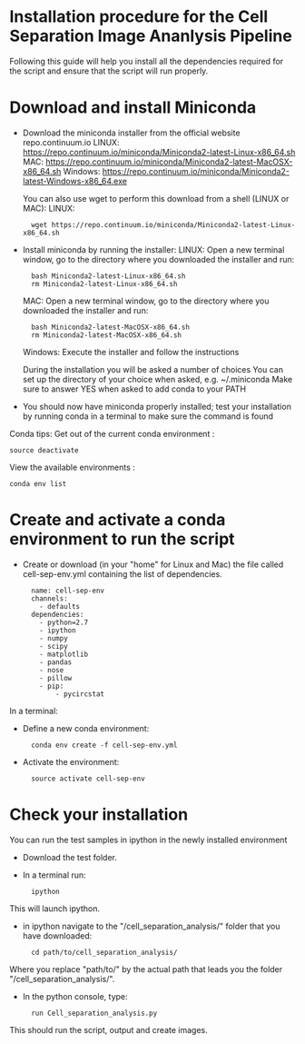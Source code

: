 Installation procedure for the Cell Separation Image Ananlysis Pipeline
=

Following this guide will help you install all the dependencies required for the script and ensure that the script will run properly.  


# Download and install Miniconda


- Download the miniconda installer from the official website repo.continuum.io
	LINUX: https://repo.continuum.io/miniconda/Miniconda2-latest-Linux-x86_64.sh
	MAC: https://repo.continuum.io/miniconda/Miniconda2-latest-MacOSX-x86_64.sh
	Windows: https://repo.continuum.io/miniconda/Miniconda2-latest-Windows-x86_64.exe

	You can also use wget to perform this download from a shell (LINUX or MAC):
	LINUX: 
	
		wget https://repo.continuum.io/miniconda/Miniconda2-latest-Linux-x86_64.sh

- Install miniconda by running the installer:
	LINUX: Open a new terminal window, go to the directory where you downloaded the installer and run:
	
		bash Miniconda2-latest-Linux-x86_64.sh
		rm Miniconda2-latest-Linux-x86_64.sh
	MAC: Open a new terminal window, go to the directory where you downloaded the installer and run:
	
		bash Miniconda2-latest-MacOSX-x86_64.sh
		rm Miniconda2-latest-MacOSX-x86_64.sh
	Windows: Execute the installer and follow the instructions
	
	During the installation you will be asked a number of choices
	You can set up the directory of your choice when asked, e.g. ~/.miniconda
	Make sure to answer YES when asked to add conda to your PATH

- You should now have miniconda properly installed; test your installation by running conda in a terminal to make sure the command is found

Conda tips:
Get out of the current conda environment : 

	source deactivate
View the available environments : 

	conda env list


Create and activate a conda environment to run the script
=========================================================

- Create or download (in your "home" for Linux and Mac) the file called cell-sep-env.yml containing the list of dependencies.


		name: cell-sep-env
		channels:
		  - defaults
		dependencies:
		  - python=2.7
		  - ipython
		  - numpy
		  - scipy
		  - matplotlib
		  - pandas
		  - nose
		  - pillow
		  - pip:
		      - pycircstat

In a terminal:
- Define a new conda environment:

		conda env create -f cell-sep-env.yml

- Activate the environment:

		source activate cell-sep-env


Check your installation
=======================
You can run the test samples in ipython in the newly installed environment

- Download the test folder.

- In a terminal run:

		ipython

This will launch ipython.

- in ipython navigate to the "/cell_separation_analysis/" folder that you have downloaded:

		cd path/to/cell_separation_analysis/
Where you replace "path/to/" by the actual path that leads you the folder "/cell_separation_analysis/".

- In the python console, type:

		run Cell_separation_analysis.py
 
This should run the script, output and create images.

